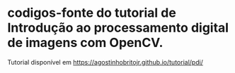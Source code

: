 # codigos-fonte do tutorial de Introdução ao processamento digital de imagens com OpenCV.

Tutorial disponível em https://agostinhobritojr.github.io/tutorial/pdi/
